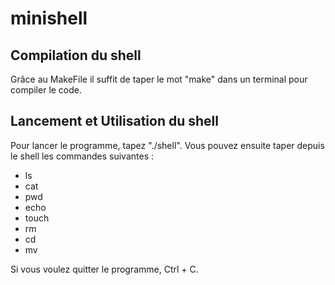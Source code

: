 # minishell

## Compilation du shell
Grâce au MakeFile il suffit de taper le mot "make" dans un terminal pour compiler le code.

## Lancement et Utilisation du shell
Pour lancer le programme, tapez "./shell".
Vous pouvez ensuite taper depuis le shell les commandes suivantes :
- ls
- cat
- pwd
- echo
- touch
- rm
- cd
- mv

Si vous voulez quitter le programme, Ctrl + C.